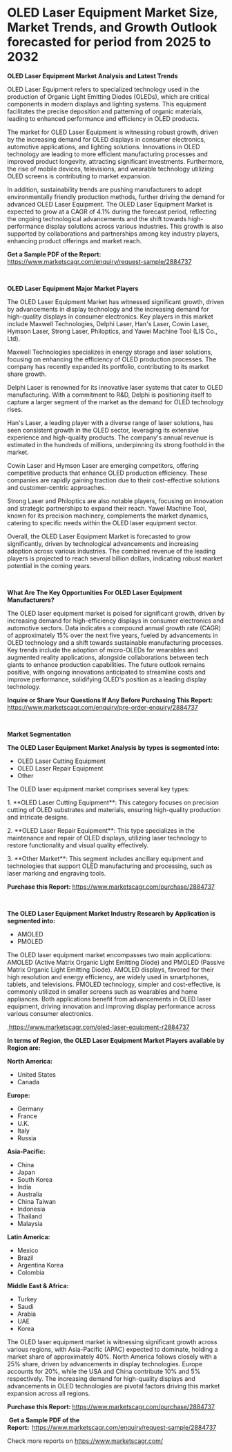 <p><h1>OLED Laser Equipment Market Size, Market Trends, and Growth Outlook forecasted for period from 2025 to 2032</h1></p><p><strong>OLED Laser Equipment Market Analysis and Latest Trends</strong></p>
<p><p>OLED Laser Equipment refers to specialized technology used in the production of Organic Light Emitting Diodes (OLEDs), which are critical components in modern displays and lighting systems. This equipment facilitates the precise deposition and patterning of organic materials, leading to enhanced performance and efficiency in OLED products.</p><p>The market for OLED Laser Equipment is witnessing robust growth, driven by the increasing demand for OLED displays in consumer electronics, automotive applications, and lighting solutions. Innovations in OLED technology are leading to more efficient manufacturing processes and improved product longevity, attracting significant investments. Furthermore, the rise of mobile devices, televisions, and wearable technology utilizing OLED screens is contributing to market expansion.</p><p>In addition, sustainability trends are pushing manufacturers to adopt environmentally friendly production methods, further driving the demand for advanced OLED Laser Equipment. The OLED Laser Equipment Market is expected to grow at a CAGR of 4.1% during the forecast period, reflecting the ongoing technological advancements and the shift towards high-performance display solutions across various industries. This growth is also supported by collaborations and partnerships among key industry players, enhancing product offerings and market reach.</p></p>
<p><strong>Get a Sample PDF of the Report:&nbsp;</strong> <a href="https://www.marketscagr.com/enquiry/request-sample/2884737?utm_campaign=2194&utm_medium=2&utm_source=Github&utm_content=ia&utm_term=13032025&utm_id=oled-laser-equipment">https://www.marketscagr.com/enquiry/request-sample/2884737</a></p>
<p>&nbsp;</p>
<p><strong>OLED Laser Equipment Major Market Players</strong></p>
<p><p>The OLED Laser Equipment Market has witnessed significant growth, driven by advancements in display technology and the increasing demand for high-quality displays in consumer electronics. Key players in this market include Maxwell Technologies, Delphi Laser, Han's Laser, Cowin Laser, Hymson Laser, Strong Laser, Philoptics, and Yawei Machine Tool (LIS Co., Ltd).</p><p>Maxwell Technologies specializes in energy storage and laser solutions, focusing on enhancing the efficiency of OLED production processes. The company has recently expanded its portfolio, contributing to its market share growth.</p><p>Delphi Laser is renowned for its innovative laser systems that cater to OLED manufacturing. With a commitment to R&D, Delphi is positioning itself to capture a larger segment of the market as the demand for OLED technology rises.</p><p>Han's Laser, a leading player with a diverse range of laser solutions, has seen consistent growth in the OLED sector, leveraging its extensive experience and high-quality products. The company's annual revenue is estimated in the hundreds of millions, underpinning its strong foothold in the market.</p><p>Cowin Laser and Hymson Laser are emerging competitors, offering competitive products that enhance OLED production efficiency. These companies are rapidly gaining traction due to their cost-effective solutions and customer-centric approaches.</p><p>Strong Laser and Philoptics are also notable players, focusing on innovation and strategic partnerships to expand their reach. Yawei Machine Tool, known for its precision machinery, complements the market dynamics, catering to specific needs within the OLED laser equipment sector.</p><p>Overall, the OLED Laser Equipment Market is forecasted to grow significantly, driven by technological advancements and increasing adoption across various industries. The combined revenue of the leading players is projected to reach several billion dollars, indicating robust market potential in the coming years.</p></p>
<p>&nbsp;</p>
<p><strong>What Are The Key Opportunities For OLED Laser Equipment Manufacturers?</strong></p>
<p><p>The OLED laser equipment market is poised for significant growth, driven by increasing demand for high-efficiency displays in consumer electronics and automotive sectors. Data indicates a compound annual growth rate (CAGR) of approximately 15% over the next five years, fueled by advancements in OLED technology and a shift towards sustainable manufacturing processes. Key trends include the adoption of micro-OLEDs for wearables and augmented reality applications, alongside collaborations between tech giants to enhance production capabilities. The future outlook remains positive, with ongoing innovations anticipated to streamline costs and improve performance, solidifying OLED's position as a leading display technology.</p></p>
<p><strong>Inquire or Share Your Questions If Any Before Purchasing This Report:</strong> <a href="https://www.marketscagr.com/enquiry/pre-order-enquiry/2884737?utm_campaign=2194&utm_medium=2&utm_source=Github&utm_content=ia&utm_term=13032025&utm_id=oled-laser-equipment">https://www.marketscagr.com/enquiry/pre-order-enquiry/2884737</a></p>
<p>&nbsp;</p>
<p><strong>Market Segmentation</strong></p>
<p><strong>The OLED Laser Equipment Market Analysis by types is segmented into:</strong></p>
<p><ul><li>OLED Laser Cutting Equipment</li><li>OLED Laser Repair Equipment</li><li>Other</li></ul></p>
<p><p>The OLED laser equipment market comprises several key types: </p><p>1. **OLED Laser Cutting Equipment**: This category focuses on precision cutting of OLED substrates and materials, ensuring high-quality production and intricate designs.</p><p>2. **OLED Laser Repair Equipment**: This type specializes in the maintenance and repair of OLED displays, utilizing laser technology to restore functionality and visual quality effectively.</p><p>3. **Other Market**: This segment includes ancillary equipment and technologies that support OLED manufacturing and processing, such as laser marking and engraving tools.</p></p>
<p><strong>Purchase this Report:&nbsp;</strong><a href="https://www.marketscagr.com/purchase/2884737?utm_campaign=2194&utm_medium=2&utm_source=Github&utm_content=ia&utm_term=13032025&utm_id=oled-laser-equipment">https://www.marketscagr.com/purchase/2884737</a></p>
<p>&nbsp;</p>
<p><strong>The OLED Laser Equipment Market Industry Research by Application is segmented into:</strong></p>
<p><ul><li>AMOLED</li><li>PMOLED</li></ul></p>
<p><p>The OLED laser equipment market encompasses two main applications: AMOLED (Active Matrix Organic Light Emitting Diode) and PMOLED (Passive Matrix Organic Light Emitting Diode). AMOLED displays, favored for their high resolution and energy efficiency, are widely used in smartphones, tablets, and televisions. PMOLED technology, simpler and cost-effective, is commonly utilized in smaller screens such as wearables and home appliances. Both applications benefit from advancements in OLED laser equipment, driving innovation and improving display performance across various consumer electronics.</p></p>
<p><a href="https://www.marketscagr.com/oled-laser-equipment-r2884737?utm_campaign=2194&utm_medium=2&utm_source=Github&utm_content=ia&utm_term=13032025&utm_id=oled-laser-equipment">&nbsp;https://www.marketscagr.com/oled-laser-equipment-r2884737</a></p>
<p><strong>In terms of Region, the OLED Laser Equipment Market Players available by Region are:</strong></p>
<p>
    <p> <strong> North America: </strong>
        <ul>
            <li>United States</li>
            <li>Canada</li>
        </ul>
        </p> 
    <p> <strong> Europe: </strong>
        <ul>
            <li>Germany</li>
            <li>France</li>
            <li>U.K.</li>
            <li>Italy</li>
            <li>Russia</li>
        </ul>
        </p> 
    <p> <strong> Asia-Pacific: </strong>
        <ul>
            <li>China</li>
            <li>Japan</li>
            <li>South Korea</li>
            <li>India</li>
            <li>Australia</li>
            <li>China Taiwan</li>
            <li>Indonesia</li>
            <li>Thailand</li>
            <li>Malaysia</li>
        </ul>
        </p> 
    <p> <strong> Latin America: </strong>
        <ul>
            <li>Mexico</li>
            <li>Brazil</li>
            <li>Argentina Korea</li>
            <li>Colombia</li>
        </ul>
        </p> 
    <p> <strong> Middle East & Africa: </strong>
        <ul>
            <li>Turkey</li>
            <li>Saudi</li>
            <li>Arabia</li>
            <li>UAE</li>
            <li>Korea</li>
        </ul>
    </p>
    </p>
<p><p>The OLED laser equipment market is witnessing significant growth across various regions, with Asia-Pacific (APAC) expected to dominate, holding a market share of approximately 40%. North America follows closely with a 25% share, driven by advancements in display technologies. Europe accounts for 20%, while the USA and China contribute 10% and 5% respectively. The increasing demand for high-quality displays and advancements in OLED technologies are pivotal factors driving this market expansion across all regions.</p></p>
<p><strong>Purchase this Report: </strong><a href="https://www.marketscagr.com/purchase/2884737?utm_campaign=2194&utm_medium=2&utm_source=Github&utm_content=ia&utm_term=13032025&utm_id=oled-laser-equipment">https://www.marketscagr.com/purchase/2884737</a></p>
<p>&nbsp;<strong>Get a Sample PDF of the Report:&nbsp;&nbsp;</strong><a href="https://www.marketscagr.com/enquiry/request-sample/2884737?utm_campaign=2194&utm_medium=2&utm_source=Github&utm_content=ia&utm_term=13032025&utm_id=oled-laser-equipment">https://www.marketscagr.com/enquiry/request-sample/2884737</a></p>
<p><strong></strong></p>
<p>Check more reports on <a href="https://www.marketscagr.com/?utm_campaign=2194&utm_medium=2&utm_source=Github&utm_content=ia&utm_term=13032025&utm_id=oled-laser-equipment">https://www.marketscagr.com/</a></p>